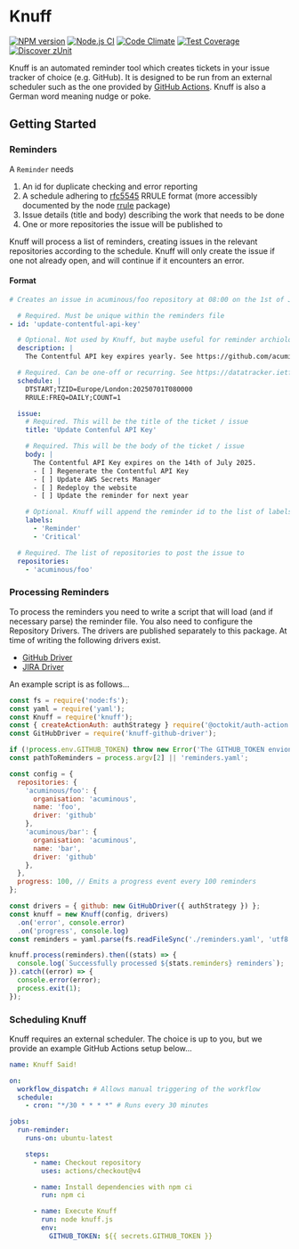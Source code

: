 # Knuff

[![NPM version](https://img.shields.io/npm/v/knuff.svg?style=flat-square)](https://www.npmjs.com/package/knuff)
[![Node.js CI](https://github.com/acuminous/knuff/workflows/Node.js%20CI/badge.svg)](https://github.com/acuminous/knuff/actions?query=workflow%3A%22Node.js+CI%22)
[![Code Climate](https://codeclimate.com/github/acuminous/knuff/badges/gpa.svg)](https://codeclimate.com/github/acuminous/knuff)
[![Test Coverage](https://codeclimate.com/github/acuminous/knuff/badges/coverage.svg)](https://codeclimate.com/github/acuminous/knuff/coverage)
[![Discover zUnit](https://img.shields.io/badge/Discover-zUnit-brightgreen)](https://www.npmjs.com/package/zunit)

Knuff is an automated reminder tool which creates tickets in your issue tracker of choice (e.g. GitHub). It is designed to be run from an external scheduler such as the one provided by [GitHub Actions](https://docs.github.com/en/actions/writing-workflows/choosing-when-your-workflow-runs/events-that-trigger-workflows#schedule). Knuff is also a German word meaning nudge or poke.

## Getting Started

### Reminders
A `Reminder` needs 

1. An id for duplicate checking and error reporting
2. A schedule adhering to [rfc5545](https://datatracker.ietf.org/doc/html/rfc5545) RRULE format (more accessibly documented by the node [rrule](https://www.npmjs.com/package/rrule) package)
3. Issue details (title and body) describing the work that needs to be done
4. One or more repositories the issue will be published to

Knuff will process a list of reminders, creating issues in the relevant repositories according to the schedule. Knuff will only create the issue if one not already open, and will continue if it encounters an error. 

#### Format
```yaml
# Creates an issue in acuminous/foo repository at 08:00 on the 1st of July 2025

  # Required. Must be unique within the reminders file
- id: 'update-contentful-api-key'

  # Optional. Not used by Knuff, but maybe useful for reminder archiology 
  description: |
    The Contentful API key expires yearly. See https://github.com/acuminous/foo/blog/master/README.md#api-key for more details

  # Required. Can be one-off or recurring. See https://datatracker.ietf.org/doc/html/rfc5545 and https://www.npmjs.com/package/rrule
  schedule: |
    DTSTART;TZID=Europe/London:20250701T080000
    RRULE:FREQ=DAILY;COUNT=1

  issue:
    # Required. This will be the title of the ticket / issue
    title: 'Update Contenful API Key'

    # Required. This will be the body of the ticket / issue
    body: |
      The Contentful API Key expires on the 14th of July 2025.
      - [ ] Regenerate the Contentful API Key
      - [ ] Update AWS Secrets Manager
      - [ ] Redeploy the website
      - [ ] Update the reminder for next year

    # Optional. Knuff will append the reminder id to the list of labels and use it prevent creating duplicates
    labels:
      - 'Reminder'
      - 'Critical'

  # Required. The list of repositories to post the issue to
  repositories: 
    - 'acuminous/foo'
```

### Processing Reminders
To process the reminders you need to write a script that will load (and if necessary parse) the reminder file. You also need to configure the Repository Drivers. The drivers are published separately to this package. At time of writing the following drivers exist.

- [GitHub Driver](https://www.npmjs.com/package/knuff-github-driver)
- [JIRA Driver](https://www.youtube.com/watch?v=LPCUAgzUt2k)

An example script is as follows...

```js
const fs = require('node:fs');
const yaml = require('yaml');
const Knuff = require('knuff');
const { createActionAuth: authStrategy } require('@octokit/auth-action');
const GitHubDriver = require('knuff-github-driver');

if (!process.env.GITHUB_TOKEN) throw new Error('The GITHUB_TOKEN envionrment variable not specified');
const pathToReminders = process.argv[2] || 'reminders.yaml';

const config = {
  repositories: {
    'acuminous/foo': {
      organisation: 'acuminous',
      name: 'foo',
      driver: 'github'
    },
    'acuminous/bar': {
      organisation: 'acuminous',
      name: 'bar',
      driver: 'github'
    },    
  },
  progress: 100, // Emits a progress event every 100 reminders 
};

const drivers = { github: new GitHubDriver({ authStrategy }) };
const knuff = new Knuff(config, drivers)
  .on('error', console.error)
  .on('progress', console.log)
const reminders = yaml.parse(fs.readFileSync('./reminders.yaml', 'utf8'));

knuff.process(reminders).then((stats) => {
  console.log(`Successfully processed ${stats.reminders} reminders`);
}).catch((error) => {
  console.error(error);
  process.exit(1);
});
```

### Scheduling Knuff
Knuff requires an external scheduler. The choice is up to you, but we provide an example GitHub Actions setup below...

```yaml
name: Knuff Said!

on:
  workflow_dispatch: # Allows manual triggering of the workflow
  schedule:
    - cron: "*/30 * * * *" # Runs every 30 minutes

jobs:
  run-reminder:
    runs-on: ubuntu-latest

    steps:
      - name: Checkout repository
        uses: actions/checkout@v4

      - name: Install dependencies with npm ci
        run: npm ci

      - name: Execute Knuff
        run: node knuff.js
        env:
          GITHUB_TOKEN: ${{ secrets.GITHUB_TOKEN }}
```


